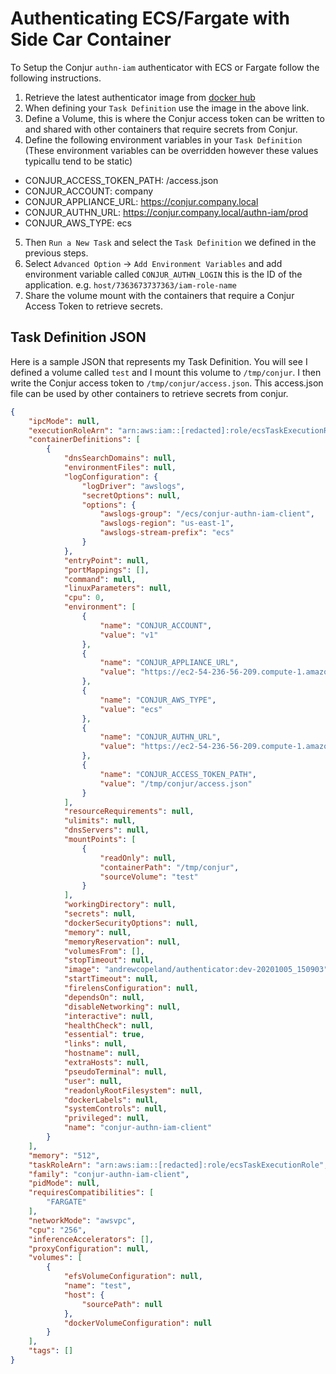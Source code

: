 # Authenticating ECS/Fargate with Side Car Container
To Setup the Conjur `authn-iam` authenticator with ECS or Fargate follow the following instructions.

1. Retrieve the latest authenticator image from [docker hub](https://hub.docker.com/r/andrewcopeland/authenticator)
2. When defining your `Task Definition` use the image in the above link.
3. Define a Volume, this is where the Conjur access token can be written to and shared with other containers that require secrets from Conjur.
4. Define the following environment variables in your `Task Definition` (These environment variables can be overridden however these values typicallu tend to be static)
  - CONJUR_ACCESS_TOKEN_PATH: <path to volume mount>/access.json
  - CONJUR_ACCOUNT: company
  - CONJUR_APPLIANCE_URL: https://conjur.company.local
  - CONJUR_AUTHN_URL: https://conjur.company.local/authn-iam/prod
  - CONJUR_AWS_TYPE: ecs
5. Then `Run a New Task` and select the `Task Definition` we defined in the previous steps.
6. Select `Advanced Option` -> `Add Environment Variables` and add environment variable called `CONJUR_AUTHN_LOGIN` this is the ID of the application. e.g. `host/7363673737363/iam-role-name`
9. Share the volume mount with the containers that require a Conjur Access Token to retrieve secrets.


## Task Definition JSON
Here is a sample JSON that represents my Task Definition. You will see I defined a volume called `test` and I mount this volume to `/tmp/conjur`. I then write the Conjur access token to `/tmp/conjur/access.json`. This access.json file can be used by other containers to retrieve secrets from conjur.
```json
{
    "ipcMode": null,
    "executionRoleArn": "arn:aws:iam::[redacted]:role/ecsTaskExecutionRole",
    "containerDefinitions": [
        {
            "dnsSearchDomains": null,
            "environmentFiles": null,
            "logConfiguration": {
                "logDriver": "awslogs",
                "secretOptions": null,
                "options": {
                    "awslogs-group": "/ecs/conjur-authn-iam-client",
                    "awslogs-region": "us-east-1",
                    "awslogs-stream-prefix": "ecs"
                }
            },
            "entryPoint": null,
            "portMappings": [],
            "command": null,
            "linuxParameters": null,
            "cpu": 0,
            "environment": [
                {
                    "name": "CONJUR_ACCOUNT",
                    "value": "v1"
                },
                {
                    "name": "CONJUR_APPLIANCE_URL",
                    "value": "https://ec2-54-236-56-209.compute-1.amazonaws.com"
                },
                {
                    "name": "CONJUR_AWS_TYPE",
                    "value": "ecs"
                },
                {
                    "name": "CONJUR_AUTHN_URL",
                    "value": "https://ec2-54-236-56-209.compute-1.amazonaws.com/authn-iam/global"
                },
                {
                    "name": "CONJUR_ACCESS_TOKEN_PATH",
                    "value": "/tmp/conjur/access.json"
                }
            ],
            "resourceRequirements": null,
            "ulimits": null,
            "dnsServers": null,
            "mountPoints": [
                {
                    "readOnly": null,
                    "containerPath": "/tmp/conjur",
                    "sourceVolume": "test"
                }
            ],
            "workingDirectory": null,
            "secrets": null,
            "dockerSecurityOptions": null,
            "memory": null,
            "memoryReservation": null,
            "volumesFrom": [],
            "stopTimeout": null,
            "image": "andrewcopeland/authenticator:dev-20201005_150903",
            "startTimeout": null,
            "firelensConfiguration": null,
            "dependsOn": null,
            "disableNetworking": null,
            "interactive": null,
            "healthCheck": null,
            "essential": true,
            "links": null,
            "hostname": null,
            "extraHosts": null,
            "pseudoTerminal": null,
            "user": null,
            "readonlyRootFilesystem": null,
            "dockerLabels": null,
            "systemControls": null,
            "privileged": null,
            "name": "conjur-authn-iam-client"
        }
    ],
    "memory": "512",
    "taskRoleArn": "arn:aws:iam::[redacted]:role/ecsTaskExecutionRole",
    "family": "conjur-authn-iam-client",
    "pidMode": null,
    "requiresCompatibilities": [
        "FARGATE"
    ],
    "networkMode": "awsvpc",
    "cpu": "256",
    "inferenceAccelerators": [],
    "proxyConfiguration": null,
    "volumes": [
        {
            "efsVolumeConfiguration": null,
            "name": "test",
            "host": {
                "sourcePath": null
            },
            "dockerVolumeConfiguration": null
        }
    ],
    "tags": []
}
```